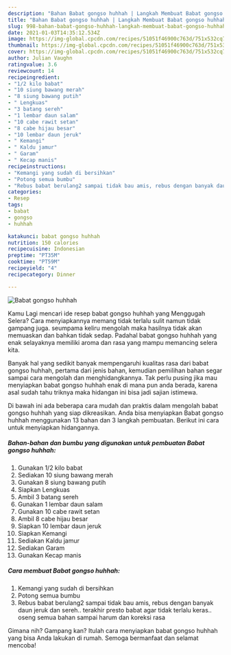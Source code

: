 ```yaml
---
description: "Bahan Babat gongso huhhah | Langkah Membuat Babat gongso huhhah Yang Sedap"
title: "Bahan Babat gongso huhhah | Langkah Membuat Babat gongso huhhah Yang Sedap"
slug: 998-bahan-babat-gongso-huhhah-langkah-membuat-babat-gongso-huhhah-yang-sedap
date: 2021-01-03T14:35:12.534Z
image: https://img-global.cpcdn.com/recipes/51051f46900c763d/751x532cq70/babat-gongso-huhhah-foto-resep-utama.jpg
thumbnail: https://img-global.cpcdn.com/recipes/51051f46900c763d/751x532cq70/babat-gongso-huhhah-foto-resep-utama.jpg
cover: https://img-global.cpcdn.com/recipes/51051f46900c763d/751x532cq70/babat-gongso-huhhah-foto-resep-utama.jpg
author: Julian Vaughn
ratingvalue: 3.6
reviewcount: 14
recipeingredient:
- "1/2 kilo babat"
- "10 siung bawang merah"
- "8 siung bawang putih"
- " Lengkuas"
- "3 batang sereh"
- "1 lembar daun salam"
- "10 cabe rawit setan"
- "8 cabe hijau besar"
- "10 lembar daun jeruk"
- " Kemangi"
- " Kaldu jamur"
- " Garam"
- " Kecap manis"
recipeinstructions:
- "Kemangi yang sudah di bersihkan"
- "Potong semua bumbu"
- "Rebus babat berulang2 sampai tidak bau amis, rebus dengan banyak daun jeruk dan sereh.. terakhir presto babat agar tidak terlalu keras.. oseng semua bahan sampai harum dan koreksi rasa"
categories:
- Resep
tags:
- babat
- gongso
- huhhah

katakunci: babat gongso huhhah 
nutrition: 150 calories
recipecuisine: Indonesian
preptime: "PT35M"
cooktime: "PT59M"
recipeyield: "4"
recipecategory: Dinner

---
```



![Babat gongso huhhah](https://img-global.cpcdn.com/recipes/51051f46900c763d/751x532cq70/babat-gongso-huhhah-foto-resep-utama.jpg)

Kamu Lagi mencari ide resep babat gongso huhhah yang Menggugah Selera? Cara menyiapkannya memang tidak terlalu sulit namun tidak gampang juga. seumpama keliru mengolah maka hasilnya tidak akan memuaskan dan bahkan tidak sedap. Padahal babat gongso huhhah yang enak selayaknya memiliki aroma dan rasa yang mampu memancing selera kita.



Banyak hal yang sedikit banyak mempengaruhi kualitas rasa dari babat gongso huhhah, pertama dari jenis bahan, kemudian pemilihan bahan segar sampai cara mengolah dan menghidangkannya. Tak perlu pusing jika mau menyiapkan babat gongso huhhah enak di mana pun anda berada, karena asal sudah tahu triknya maka hidangan ini bisa jadi sajian istimewa.


Di bawah ini ada beberapa cara mudah dan praktis dalam mengolah babat gongso huhhah yang siap dikreasikan. Anda bisa menyiapkan Babat gongso huhhah menggunakan 13 bahan dan 3 langkah pembuatan. Berikut ini cara untuk menyiapkan hidangannya.

<!--inarticleads1-->

##### Bahan-bahan dan bumbu yang digunakan untuk pembuatan Babat gongso huhhah:

1. Gunakan 1/2 kilo babat
1. Sediakan 10 siung bawang merah
1. Gunakan 8 siung bawang putih
1. Siapkan  Lengkuas
1. Ambil 3 batang sereh
1. Gunakan 1 lembar daun salam
1. Gunakan 10 cabe rawit setan
1. Ambil 8 cabe hijau besar
1. Siapkan 10 lembar daun jeruk
1. Siapkan  Kemangi
1. Sediakan  Kaldu jamur
1. Sediakan  Garam
1. Gunakan  Kecap manis




<!--inarticleads2-->

##### Cara membuat Babat gongso huhhah:

1. Kemangi yang sudah di bersihkan
1. Potong semua bumbu
1. Rebus babat berulang2 sampai tidak bau amis, rebus dengan banyak daun jeruk dan sereh.. terakhir presto babat agar tidak terlalu keras.. oseng semua bahan sampai harum dan koreksi rasa




Gimana nih? Gampang kan? Itulah cara menyiapkan babat gongso huhhah yang bisa Anda lakukan di rumah. Semoga bermanfaat dan selamat mencoba!
